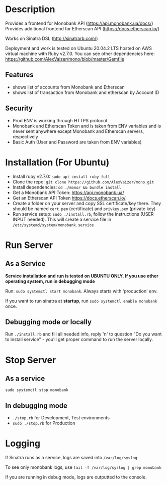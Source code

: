 # Description
Provides a frontend for Monobank API (https://api.monobank.ua/docs/)
Provides additional frontend for Etherscan API (https://docs.etherscan.io/)

Works on Sinatra DSL (http://sinatrarb.com/)

Deployment and work is tested on Ubuntu 20.04.2 LTS hosted on AWS virtual machine with Ruby v2.7.0. You can see other dependencies here: https://github.com/AlexVaizer/mono/blob/master/Gemfile
## Features
 - shows list of accounts from Monobank and Etherscan
 - shows list of transaction from Monobank and etherscan by Account ID
## Security
 - Prod ENV is working through HTTPS protocol
 - Monobank and Etherscan Token and is taken from ENV variables and is never sent anywhere except Monobank and Etherscan servers, respectively
 - Basic Auth (User and Password are taken from ENV variables)


# Installation (For Ubuntu)
 - Install ruby v2.7.0: `sudo apt install ruby-full`
 - Clone the repo: `git clone https://github.com/AlexVaizer/mono.git`
 - Install dependencies: `cd ./mono/ && bundle install`
 - Get a Monobank API Token: https://api.monobank.ua/
 - Get an Etherscan API Token https://docs.etherscan.io/
 - Create a folder on your server and copy SSL certificate/key there. They should be named `cert.pem` (certificate) and `privkey.pem` (private key)
 - Run service setup: `sudo ./install.rb`, follow the instructions (USER-INPUT needed). This will create a service file in `/etc/systemd/system/monobank.service`


# Run Server
## As a Service
**Service installation and run is tested on UBUNTU ONLY. If you use other operating system, run in debugging mode**

Run:
`sudo systemctl start monobank`.
Always starts with 'production' env.

If you want to run sinatra at **startup**, run `sudo systemctl enable monobank` once.

## Debugging mode or locally
Run `./install.rb` and fill all needed info, reply 'n' to question "Do you want to install service" - you'll get proper command to run the server locally.

# Stop Server
## As a service 
`sudo systemctl stop monobank`

## In debugging mode
 - `./stop.rb` for Development, Test environments
 - `sudo ./stop.rb` for Production

# Logging
If Sinatra runs as a service, logs are saved into `/var/log/syslog`

To see only monobank logs, use `tail -f /var/log/syslog | grep monobank`

If you are running in debug mode, logs are outputted to the console.
